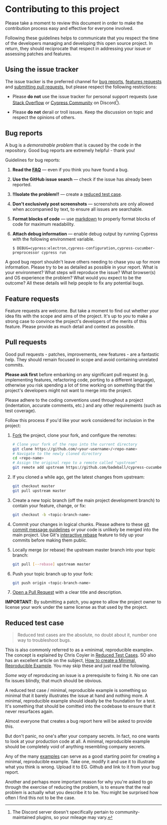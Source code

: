 # Contributing to this project

Please take a moment to review this document in order to make the contribution
process easy and effective for everyone involved.

Following these guidelines helps to communicate that you respect the time of
the developers managing and developing this open source project. In return,
they should reciprocate that respect in addressing your issue or assessing
patches and features.

## Using the issue tracker

The issue tracker is the preferred channel for [bug reports](#bug-reports),
[features requests](#feature-requests) and [submitting pull
requests](#pull-requests), but please respect the following restrictions:

* Please **do not** use the issue tracker for personal support requests (use
  [Stack Overflow][so] or [Cypress Community][discord] on Discord[^1]).

* Please **do not** derail or troll issues. Keep the discussion on topic and
  respect the opinions of others.

## Bug reports

A bug is a _demonstrable problem_ that is caused by the code in the repository.
Good bug reports are extremely helpful - thank you!

Guidelines for bug reports:

1. **Read the [FAQ][faq]** &mdash; even if you think you have found a bug.

2. **Use the GitHub issue search** &mdash; check if the issue has already been
   reported.

3. **:bangbang:Isolate the problem:bangbang:** &mdash; create a [reduced test
   case](#reduced-test-case).

4. **Don't exclusively post screenshots** &mdash; screenshots are only allowed
   when accompanied by text, to ensure all issues are searchable.

5. **Format blocks of code** &mdash; use [markdown][format-code] to properly
   format blocks of code for maximum readability.

6. **Attach debug information** &mdash; enable debug output by running Cypress
   with the following environment variable.

   ```
   $ DEBUG=cypress:electron,cypress-configuration,cypress-cucumber-preprocessor cypress run
   ```

A good bug report shouldn't leave others needing to chase you up for more
information. Please try to be as detailed as possible in your report. What is
your environment? What steps will reproduce the issue? What browser(s) and OS
experience the problem? What would you expect to be the outcome? All these
details will help people to fix any potential bugs.

## Feature requests

Feature requests are welcome. But take a moment to find out whether your idea
fits with the scope and aims of the project. It's up to *you* to make a strong
case to convince the project's developers of the merits of this feature. Please
provide as much detail and context as possible.

## Pull requests

Good pull requests - patches, improvements, new features - are a fantastic
help. They should remain focused in scope and avoid containing unrelated
commits.

**Please ask first** before embarking on any significant pull request (e.g.
implementing features, refactoring code, porting to a different language),
otherwise you risk spending a lot of time working on something that the
project's developers might not want to merge into the project.

Please adhere to the coding conventions used throughout a project (indentation,
accurate comments, etc.) and any other requirements (such as test coverage).

Follow this process if you'd like your work considered for inclusion in the
project:

1. [Fork][forking] the project, clone your fork, and configure the remotes:

   ```bash
   # Clone your fork of the repo into the current directory
   git clone https://github.com/<your-username>/<repo-name>
   # Navigate to the newly cloned directory
   cd <repo-name>
   # Assign the original repo to a remote called "upstream"
   git remote add upstream https://github.com/badeball/cypress-cucumber-preprocessor
   ```

2. If you cloned a while ago, get the latest changes from upstream:

   ```bash
   git checkout master
   git pull upstream master
   ```

3. Create a new topic branch (off the main project development branch) to
   contain your feature, change, or fix:

   ```bash
   git checkout -b <topic-branch-name>
   ```

4. Commit your changes in logical chunks. Please adhere to these [git commit
   message guidelines][commit-messages] or your code is unlikely be merged
   into the main project. Use Git's [interactive rebase][interactive-rebase]
   feature to tidy up your commits before making them public.

5. Locally merge (or rebase) the upstream master branch into your topic branch:

   ```bash
   git pull [--rebase] upstream master
   ```

6. Push your topic branch up to your fork:

   ```bash
   git push origin <topic-branch-name>
   ```

7. [Open a Pull Request][using-pull-requests] with a clear title and
   description.

**IMPORTANT**: By submitting a patch, you agree to allow the project owner to
license your work under the same license as that used by the project.

## Reduced test case

> Reduced test cases are the absolute, no doubt about it, number one way to
troubleshoot bugs.

This is also commonly referred to as a «minimal, reproducible example». The
concept is explained by Chris Coyier in [Reduced Test
Cases][reduced-test-cases]. SO also has an excellent article on the subject,
[How to create a Minimal, Reproducible Example][minimal-reproducible-example].
You may skip these and just read the following.

*Some way* of reproducing an issue is a prerequisite to fixing it. No one can
fix issues blindly, that much should be obvious.

A reduced test case / minimal, reproducible example is something so minimal
that it barely illustrates the issue at hand and nothing more. A minimal,
reproducible example should ideally be the foundation for a test.  It's
something that should be comitted into the codebase to ensure that it never
resurfaces again.

Almost everyone that creates a bug report here will be asked to provide this.

But don't panic, no one's after your company secrets. In fact, no one wants to
look at your production code at all. A minimal, reproducible example should be
completely void of anything resembling company secrets.

Any of the many [examples][examples] can serve as a good starting point for
creating a minimal, reproducible example. Take one, modify it and use it to
illustrate what you think is wrong. Upload it to EG. Github and link to it from
your bug report.

Another and perhaps more important reason for why you're asked to go through
the exercise of reducing the problem, is to ensure that the real problem is
actually what you describe it to be. You might be surprised how often I find
this not to be the case.

[so]: https://stackoverflow.com/
[discord]: https://on.cypress.io/chat
[faq]: docs/faq.md
[format-code]: https://docs.github.com/en/get-started/writing-on-github/working-with-advanced-formatting/creating-and-highlighting-code-blocks
[forking]: https://docs.github.com/en/get-started/quickstart/fork-a-repo
[commit-messages]: http://tbaggery.com/2008/04/19/a-note-about-git-commit-messages.html
[interactive-rebase]: https://docs.github.com/en/get-started/using-git/about-git-rebase
[using-pull-requests]: https://docs.github.com/en/pull-requests/collaborating-with-pull-requests/proposing-changes-to-your-work-with-pull-requests/about-pull-requests
[reduced-test-cases]: https://css-tricks.com/reduced-test-cases/
[minimal-reproducible-example]: https://stackoverflow.com/help/minimal-reproducible-example
[examples]: examples

[^1]: The Discord server doesn't specifically pertain to community-maintained
plugins, so your mileage may vary.
